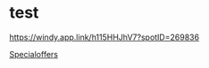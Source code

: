 # test
https://windy.app.link/h115HHJhV7?spotID=269836

[Specialoffers](windyapp://openOfferList?spotID=269836)
